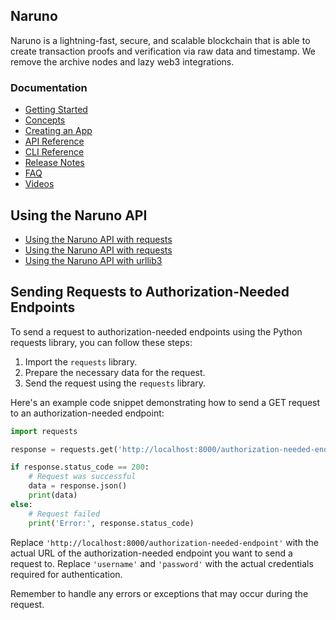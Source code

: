 ## Naruno

Naruno is a lightning-fast, secure, and scalable blockchain that is able to create transaction proofs and verification via raw data and timestamp. We remove the archive nodes and lazy web3 integrations.

### Documentation

- [Getting Started](getting-started/index.md)
- [Concepts](docs/concepts/index.md)
- [Creating an App](docs/creating_a_app/index.md)
- [API Reference](docs/referances/apis.md)
- [CLI Reference](docs/referances/clis.md)
- [Release Notes](release-notes/index.md)
- [FAQ](faq.md)
- [Videos](docs/videos/baklavatestnet.py)

## Using the Naruno API

- [Using the Naruno API with requests](using_with_requests.md)
- [Using the Naruno API with requests](using_with_requests.md)
- [Using the Naruno API with urllib3](using_with_urllib3.md)

## Sending Requests to Authorization-Needed Endpoints

To send a request to authorization-needed endpoints using the Python requests library, you can follow these steps:

1. Import the `requests` library.
2. Prepare the necessary data for the request.
3. Send the request using the `requests` library.

Here's an example code snippet demonstrating how to send a GET request to an authorization-needed endpoint:

```python
import requests

response = requests.get('http://localhost:8000/authorization-needed-endpoint', auth=('username', 'password'))

if response.status_code == 200:
    # Request was successful
    data = response.json()
    print(data)
else:
    # Request failed
    print('Error:', response.status_code)
```

Replace `'http://localhost:8000/authorization-needed-endpoint'` with the actual URL of the authorization-needed endpoint you want to send a request to. Replace `'username'` and `'password'` with the actual credentials required for authentication.

Remember to handle any errors or exceptions that may occur during the request.